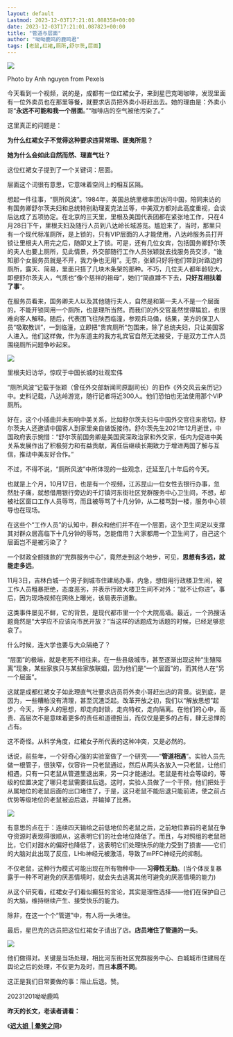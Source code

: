 ```yaml
---
layout: default
Lastmod: 2023-12-03T17:21:01.088358+00:00
date: 2023-12-03T17:21:01.087823+00:00
title: "管道与层面"
author: "呦呦鹿鸣的鹿鸣君"
tags: [老鼠,红裙,厕所,舒尔茨,层面]
---
```


![](https://images.weserv.nl/?url=https%3A//mmbiz.qpic.cn/mmbiz_jpg/8BnyXm6lH45cYvibgUIQG6pH3gKB7icticzaQ6haBm8B4XhJQf8zsiaYpzGAt3T5IiagJUZ0TIbXKgxvRsmqFib7V2aA/640%3Fwx_fmt%3Djpeg%26from%3Dappmsg)

Photo by Anh nguyen from Pexels

今天看到一个视频，说的是，成都有一位红裙女子，来到星巴克喝咖啡，发现里面有一位外卖员也在那里等餐，就要求店员把外卖小哥赶出去。她的理由是：外卖小哥“**永远不可能和我一个层面**。”“咖啡店的空气被他污染了。”

这里真正的问题是：

**为什么红裙女子不觉得这种要求违背常理、匪夷所思？**

**她为什么会如此自然而然、理直气壮？**

这位红裙女子提到了一个关键词：层面。  

层面这个词很有意思，它意味着空间上的相互区隔。

想起一件往事，“厕所风波”。1984年，美国总统里根率团访问中国，陪同来访的有国务卿舒尔茨夫妇和总统特别助理麦克法兰等，中美双方都对此高度重视，会谈后达成了五项协定。在北京的三天里，里根及美国代表团都在紧张地工作，只在4月28日下午，里根夫妇及随行人员到八达岭长城游览。尴尬来了，当时，那里只有一个现代标准厕所，是上锁的，只有VIP层面的人才能使用，八达岭服务员打开锁让里根夫人用完之后，随即又上了锁。可是，还有几位女宾，包括国务卿舒尔茨的夫人也要上厕所，见此情景，外交部随行工作人员张颖就去找服务员交涉，“谁知那个女服务员就是不开，我力争也无用”。无奈，张颖只好将他们带到对路边的厕所，露天、简易，里面只搭了几块木条架的那种。不巧，几位夫人都年龄较大，即便舒尔茨夫人，气质也“像个慈祥的祖母”，她们“简直蹲不下去，**只好互相扶着了事**”。

在服务员看来，国务卿夫人以及其他随行夫人，自然是和第一夫人不是一个层面的，不能开锁同用一个厕所，也是理所当然。而我们的外交官虽然觉得尴尬，也很难向客人解释。随后，代表团飞往陕西临潼，参观兵马俑，结果，美方的保卫人员“吸取教训”，一到临潼，立即把“贵宾厕所”包围来，除了总统夫妇，只让美国客人进入。他们这样做，作为东道主的我方礼宾官自然无法接受，于是双方工作人员围绕厕所问题争吵起来。 

![](https://images.weserv.nl/?url=https%3A//mmbiz.qpic.cn/mmbiz_jpg/8BnyXm6lH45cYvibgUIQG6pH3gKB7icticzT7uFfic58Y2Gm609zeRiarUsTvjmnwbIzvwf0icPlcZtzOxyHPqlibWUsg/640%3Fwx_fmt%3Dwebp%26from%3Dappmsg)

里根夫妇访华，惊叹于中国长城的壮观宏伟

“厕所风波”记载于张颖（曾任外交部新闻司原副司长）的旧作《外交风云亲历记》中。史料记载，八达岭游览，随行记者将近300人。他们恐怕也无法使用那个VIP厕所。

好在，这个小插曲并未影响中美关系，比如舒尔茨夫妇与中国外交官往来密切，舒尔茨夫人还邀请中国客人到家里亲自做饭接待。舒尔茨先生2021年12月逝世，中国政府表示惋惜：“舒尔茨前国务卿是美国资深政治家和外交家，任内为促进中美关系发展作出了积极努力和有益贡献，离任后继续长期致力于增进两国了解与互信，推动中美友好合作。”

不过，不得不说，“厕所风波”中所体现的一些观念，迁延至几十年后的今天。

也就是上个月，10月17日，也是有一个视频，江苏昆山一位女性去银行办事，忽然肚子痛，就想借用银行旁边的千灯镇河东街社区党群服务中心卫生间，不想，却被社区窗口工作人员辱骂，而且被辱骂了十几分钟，从二楼骂到一楼，服务中心领导也在现场。

在这些个“工作人员”的认知中，群众和他们并不在一个层面，这个卫生间足以支撑其对群众居高临下十几分钟的辱骂，怎能借用？大家都用一个卫生间了，自己这个层面岂不是被污染了？

一个财政全额拨款的“党群服务中心”，竟然走到这个地步，可见，**思想有多远，就能走多远**。

11月3日，吉林白城一个男子到城市住建局办事，内急，想借用行政楼卫生间，被工作人员粗暴拒绝，态度恶劣，并表示行政大楼卫生间不对外：“就不让你进”。事后，因为现场视频在网络上曝光，该局表示道歉。

这类事件屡见不鲜，它的背景，是现代都市里一个个大院高墙。最近，一个热搜话题竟然是“大学应不应该向市民开放？”当这样的话题成为话题的时候，已经足够悲哀了。

什么时候，连大学也要与大众隔绝了？

“层面”的极端，就是老死不相往来。在一些县级城市，甚至逐渐出现这种“生殖隔离”现象，某些家族只与某些家族联姻，因为他们是“一个层面”的，而其他人在“另一个层面”。

这就是成都红裙女子如此理直气壮要求店员将外卖小哥赶出店的背景。说到底，是因为，一些糟粕没有清理，甚至沉渣泛起。改革开放之初，我们以“解放思想”起步，今天，许多人的思想，却走向封锁，走向特权，走向隔离。在他们的心中，高贵、高层次不是意味着更多的责任和道德担当，而仅仅是更多的占有，肆无忌惮的占有。

这不奇怪。从科学角度，红裙女子所代表的这种冲突，又是必然的。

话说，前些年，一个好奇心强的实验室做了一个研究——“**管道相遇**”。实验人员先做一根管子，很狭窄，仅容许一只老鼠通过，然后从两头各放入一只老鼠，让他们相遇，只有一只老鼠从管道里退出来，另一只才能通过。老鼠是有社会等级的，等级的位置决定了哪只老鼠需要往后退。这时，实验人员做了一个干预，他们把处于从属地位的老鼠后面的出口堵住了，于是，这只老鼠不能后退只能前进，使之前占优势等级地位的老鼠被迫后退，并输掉了比赛。

![](https://images.weserv.nl/?url=https%3A//mmbiz.qpic.cn/mmbiz_png/8BnyXm6lH45cYvibgUIQG6pH3gKB7icticzFpWKJrmRc6mWQpfTDJ8FU8d5QrnmBrib1cWcYjSyBdaT4vw9kVghvYg/640%3Fwx_fmt%3Dpng%26from%3Dappmsg)

有意思的点在于：连续四天输给之前低地位的老鼠之后，之前地位靠前的老鼠在争夺资源时表现得很顺从，这表明它们的社会地位降低了。而且，与对照组的老鼠相比，它们对甜水的偏好也降低了，这表明它们处理快乐的能力受到了损害——它们的大脑对此出现了反应，LHb神经元被激活，导致了mPFC神经元的抑制。

不仅老鼠，这种行为模式可能出现在所有物种中——**习得性无助**。(当个体反复暴露于一种不可避免的厌恶情境时，就会失去逃离其他可避免的厌恶情境的能力)

从这个研究看，红裙女子们看似癫狂的言论，其实是理性选择——他们在保护自己的大脑，维持继续产生、接受快乐的能力。

除非，在这一个个“管道”中，有人将一头堵住。

最后，星巴克的店员把这位红裙女子请出了店。**店员堵住了管道的一头**。

![](https://images.weserv.nl/?url=https%3A//mmbiz.qpic.cn/mmbiz_gif/8BnyXm6lH45cYvibgUIQG6pH3gKB7icticzvoPHEvPILVZa0Ms4P1sxU7Dg6WZ0WGVpI31JvHeqWpe9PmvRiayeWvw/640%3Fwx_fmt%3Dgif%26from%3Dappmsg)

他们做得对。关键是当场处理，相比河东街社区党群服务中心、白城城市住建局在舆论之后的处理，不仅更为及时，而且**本质不同**。

这正是我们日常要做的事：阻止后退。赞。

20231201呦呦鹿鸣

  

**昨天的长文，老读者请看：**

《[**迟大姐  | 晕笑之间**](http://mp.weixin.qq.com/s?__biz=MjM5ODAzNTc2NA==&mid=2652892468&idx=1&sn=a25b6f86ab4cd6e7efc0c5fced6ad69d&chksm=bd3ba56f8a4c2c79d06e6004474962b345719932a849b46c41b210b2411a85cd861c8ec42903&scene=21#wechat_redirect)》

